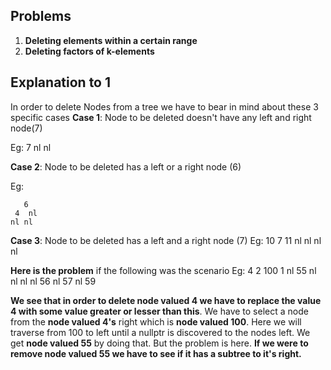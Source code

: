 ## Problems
1. **Deleting elements within a certain range**
2. **Deleting factors of k-elements**


## Explanation to 1
In order to delete Nodes from a tree we have to bear in mind about these 3 specific cases
**Case 1**: Node to be deleted doesn't have any left and right node(7)  

Eg: 
      7
   nl  nl
   
**Case 2**: Node to be deleted has a left or a right node (6)  


Eg:  

       6   
     4  nl  
    nl nl   
 
**Case 3**: Node to be deleted has a left and a right node (7)
Eg:
    10
  7    11
nl nl nl nl

**Here is the problem** if the following was the scenario 
Eg:
          4
     2        100
   1  nl    55   nl
 nl nl    nl   56
              nl  57
                 nl 59
                 
 **We see that in order to delete node valued 4 we have to replace the value 4 with some value greater or lesser than this**. We have to select a node
 from the **node valued 4's** right which is **node valued 100**. Here we will traverse from 100 to left until a nullptr is discovered to the nodes left.
 We get **node valued 55** by doing that. But the problem is here. **If we were to remove node valued 55 we have to see if it has a subtree to it's right.**
